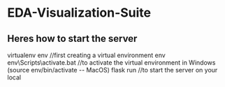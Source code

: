 # EDA-Visualization-Suite



## Heres how to start the server
virtualenv env  //first creating a virtual environment env
env\Scripts\activate.bat //to activate the virtual environment in Windows (source env/bin/activate -- MacOS)
flask run  //to start the server on your local
